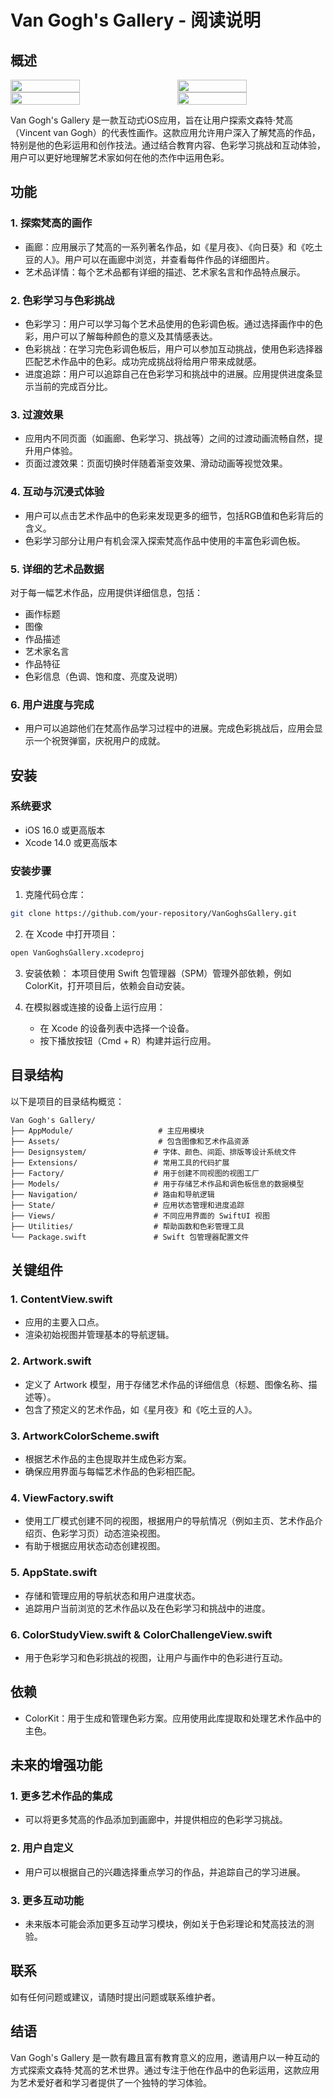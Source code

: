 
# Van Gogh's Gallery - 阅读说明

## 概述
<div style="display: flex; justify-content: space-between;">
    <img src="https://github.com/user-attachments/assets/55b154b8-27f8-4e5f-b7e3-2d41f0c62895" width="47%" />
    <img src="https://github.com/user-attachments/assets/5ed4f7e8-f7f2-4030-be69-3e2669a3c26a" width="47%" />
</div>
<div style="display: flex; justify-content: space-between;">
    <img src="https://github.com/user-attachments/assets/ba2e426d-cc36-4098-9fd3-3e5de502b60a" width="47%" />
    <img src="https://github.com/user-attachments/assets/22d81649-c34a-48ee-b59b-9575df5564e8" width="47%" />
</div>


Van Gogh's Gallery 是一款互动式iOS应用，旨在让用户探索文森特·梵高（Vincent van Gogh）的代表性画作。这款应用允许用户深入了解梵高的作品，特别是他的色彩运用和创作技法。通过结合教育内容、色彩学习挑战和互动体验，用户可以更好地理解艺术家如何在他的杰作中运用色彩。

## 功能

### 1. 探索梵高的画作
* 画廊：应用展示了梵高的一系列著名作品，如《星月夜》、《向日葵》和《吃土豆的人》。用户可以在画廊中浏览，并查看每件作品的详细图片。
* 艺术品详情：每个艺术品都有详细的描述、艺术家名言和作品特点展示。

### 2. 色彩学习与色彩挑战
* 色彩学习：用户可以学习每个艺术品使用的色彩调色板。通过选择画作中的色彩，用户可以了解每种颜色的意义及其情感表达。
* 色彩挑战：在学习完色彩调色板后，用户可以参加互动挑战，使用色彩选择器匹配艺术作品中的色彩。成功完成挑战将给用户带来成就感。
* 进度追踪：用户可以追踪自己在色彩学习和挑战中的进展。应用提供进度条显示当前的完成百分比。

### 3. 过渡效果
* 应用内不同页面（如画廊、色彩学习、挑战等）之间的过渡动画流畅自然，提升用户体验。
* 页面过渡效果：页面切换时伴随着渐变效果、滑动动画等视觉效果。

### 4. 互动与沉浸式体验
* 用户可以点击艺术作品中的色彩来发现更多的细节，包括RGB值和色彩背后的含义。
* 色彩学习部分让用户有机会深入探索梵高作品中使用的丰富色彩调色板。

### 5. 详细的艺术品数据
对于每一幅艺术作品，应用提供详细信息，包括：
* 画作标题
* 图像
* 作品描述
* 艺术家名言
* 作品特征
* 色彩信息（色调、饱和度、亮度及说明）

### 6. 用户进度与完成
* 用户可以追踪他们在梵高作品学习过程中的进展。完成色彩挑战后，应用会显示一个祝贺弹窗，庆祝用户的成就。

## 安装

### 系统要求
* iOS 16.0 或更高版本
* Xcode 14.0 或更高版本

### 安装步骤
1. 克隆代码仓库：
```bash
git clone https://github.com/your-repository/VanGoghsGallery.git
```

2. 在 Xcode 中打开项目：
```bash
open VanGoghsGallery.xcodeproj
```

3. 安装依赖：
   本项目使用 Swift 包管理器（SPM）管理外部依赖，例如 ColorKit，打开项目后，依赖会自动安装。

4. 在模拟器或连接的设备上运行应用：
   * 在 Xcode 的设备列表中选择一个设备。
   * 按下播放按钮（Cmd + R）构建并运行应用。

## 目录结构

以下是项目的目录结构概览：

```
Van Gogh's Gallery/
├── AppModule/                   # 主应用模块
├── Assets/                      # 包含图像和艺术作品资源
├── Designsystem/               # 字体、颜色、间距、排版等设计系统文件
├── Extensions/                 # 常用工具的代码扩展
├── Factory/                    # 用于创建不同视图的视图工厂
├── Models/                     # 用于存储艺术作品和调色板信息的数据模型
├── Navigation/                 # 路由和导航逻辑
├── State/                      # 应用状态管理和进度追踪
├── Views/                      # 不同应用界面的 SwiftUI 视图
├── Utilities/                  # 帮助函数和色彩管理工具
└── Package.swift               # Swift 包管理器配置文件
```

## 关键组件

### 1. ContentView.swift
* 应用的主要入口点。
* 渲染初始视图并管理基本的导航逻辑。

### 2. Artwork.swift
* 定义了 Artwork 模型，用于存储艺术作品的详细信息（标题、图像名称、描述等）。
* 包含了预定义的艺术作品，如《星月夜》和《吃土豆的人》。

### 3. ArtworkColorScheme.swift
* 根据艺术作品的主色提取并生成色彩方案。
* 确保应用界面与每幅艺术作品的色彩相匹配。

### 4. ViewFactory.swift
* 使用工厂模式创建不同的视图，根据用户的导航情况（例如主页、艺术作品介绍页、色彩学习页）动态渲染视图。
* 有助于根据应用状态动态创建视图。

### 5. AppState.swift
* 存储和管理应用的导航状态和用户进度状态。
* 追踪用户当前浏览的艺术作品以及在色彩学习和挑战中的进度。

### 6. ColorStudyView.swift & ColorChallengeView.swift
* 用于色彩学习和色彩挑战的视图，让用户与画作中的色彩进行互动。

## 依赖
* ColorKit：用于生成和管理色彩方案。应用使用此库提取和处理艺术作品中的主色。

## 未来的增强功能

### 1. 更多艺术作品的集成
* 可以将更多梵高的作品添加到画廊中，并提供相应的色彩学习挑战。

### 2. 用户自定义
* 用户可以根据自己的兴趣选择重点学习的作品，并追踪自己的学习进展。

### 3. 更多互动功能
* 未来版本可能会添加更多互动学习模块，例如关于色彩理论和梵高技法的测验。

## 联系

如有任何问题或建议，请随时提出问题或联系维护者。

## 结语

Van Gogh's Gallery 是一款有趣且富有教育意义的应用，邀请用户以一种互动的方式探索文森特·梵高的艺术世界。通过专注于他在作品中的色彩运用，这款应用为艺术爱好者和学习者提供了一个独特的学习体验。
```
